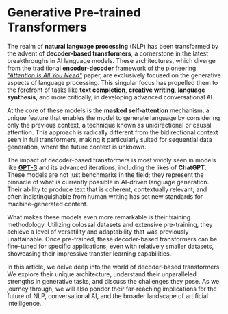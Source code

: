 # Generative Pre-trained Transformers

The realm of **natural language processing** (NLP) has been transformed by the
advent of **decoder-based transformers**, a cornerstone in the latest
breakthroughs in AI language models. These architectures, which diverge from the
traditional **encoder-decoder** framework of the pioneering
[_"Attention Is All You Need"_](<https://en.wikipedia.org/wiki/Transformer_(machine_learning_model)>)
paper, are exclusively focused on the generative aspects of language processing.
This singular focus has propelled them to the forefront of tasks like **text
completion**, **creative writing**, **language synthesis**, and more critically,
in developing advanced conversational AI.

At the core of these models is the **masked self-attention** mechanism, a unique
feature that enables the model to generate language by considering only the
previous context, a technique known as unidirectional or causal attention. This
approach is radically different from the bidirectional context seen in full
transformers, making it particularly suited for sequential data generation,
where the future context is unknown.

The impact of decoder-based transformers is most vividly seen in models like
[**GPT-3**](https://en.wikipedia.org/wiki/GPT-3) and its advanced iterations,
including the likes of **ChatGPT**. These models are not just benchmarks in the
field; they represent the pinnacle of what is currently possible in AI-driven
language generation. Their ability to produce text that is coherent,
contextually relevant, and often indistinguishable from human writing has set
new standards for machine-generated content.

What makes these models even more remarkable is their training methodology.
Utilizing colossal datasets and extensive pre-training, they achieve a level of
versatility and adaptability that was previously unattainable. Once pre-trained,
these decoder-based transformers can be fine-tuned for specific applications,
even with relatively smaller datasets, showcasing their impressive transfer
learning capabilities.

In this article, we delve deep into the world of decoder-based transformers. We
explore their unique architecture, understand their unparalleled strengths in
generative tasks, and discuss the challenges they pose. As we journey through,
we will also ponder their far-reaching implications for the future of NLP,
conversational AI, and the broader landscape of artificial intelligence.
